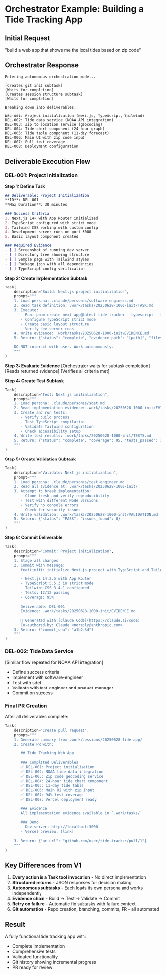 # Orchestrator Example: Building a Tide Tracking App

## Initial Request
"build a web app that shows me the local tides based on zip code"

## Orchestrator Response

```
Entering autonomous orchestration mode...

[Creates git init subtask]
[Waits for completion]
[Creates session structure subtask]
[Waits for completion]

Breaking down into deliverables:

DEL-001: Project initialization (Next.js, TypeScript, Tailwind)
DEL-002: Tide data service (NOAA API integration)
DEL-003: Zip to location service (geocoding)
DEL-004: Tide chart component (24-hour graph)
DEL-005: Tide table component (11-day forecast)
DEL-006: Main UI with zip code input
DEL-007: Full test coverage
DEL-008: Deployment configuration
```

## Deliverable Execution Flow

### DEL-001: Project Initialization

**Step 1: Define Task**
```markdown
## Deliverable: Project Initialization
**ID**: DEL-001
**Max Duration**: 30 minutes

### Success Criteria
1. Next.js 14+ with App Router initialized
2. TypeScript configured with strict mode
3. Tailwind CSS working with custom config
4. Development server runs on port 3000
5. Basic layout component created

### Required Evidence
- [ ] Screenshot of running dev server
- [ ] Directory tree showing structure
- [ ] Sample page with Tailwind styles
- [ ] Package.json with all dependencies
- [ ] TypeScript config verification
```

**Step 2: Create Implementation Subtask**
```python
Task(
    description="Build: Next.js project initialization",
    prompt="""
    1. Load persona: .claude/personas/software-engineer.md
    2. Read task definition: .work/tasks/20250628-1000-init/TASK.md
    3. Execute:
       - Run: pnpm create next-app@latest tide-tracker --typescript --tailwind --app
       - Configure TypeScript strict mode
       - Create basic layout structure
       - Verify dev server runs
    4. Write evidence: .work/tasks/20250628-1000-init/EVIDENCE.md
    5. Return: {"status": "complete", "evidence_path": "[path]", "files_created": [...]}
    
    DO NOT interact with user. Work autonomously.
    """
)
```

**Step 3: Evaluate Evidence**
[Orchestrator waits for subtask completion]
[Reads returned evidence]
[Verifies all criteria met]

**Step 4: Create Test Subtask**
```python
Task(
    description="Test: Next.js initialization",
    prompt="""
    1. Load persona: .claude/personas/sdet.md
    2. Read implementation evidence: .work/tasks/20250628-1000-init/EVIDENCE.md
    3. Create and run tests:
       - Verify build process
       - Test TypeScript compilation
       - Validate Tailwind configuration
       - Check accessibility setup
    4. Write test results: .work/tasks/20250628-1000-init/TESTS.md
    5. Return: {"status": "complete", "coverage": 95, "tests_passed": 12}
    """
)
```

**Step 5: Create Validation Subtask**
```python
Task(
    description="Validate: Next.js initialization",
    prompt="""
    1. Load persona: .claude/personas/test-engineer.md
    2. Read all evidence at: .work/tasks/20250628-1000-init/
    3. Attempt to break implementation:
       - Clone fresh and verify reproducibility
       - Test with different Node versions
       - Verify no console errors
       - Check for security issues
    4. Write validation: .work/tasks/20250628-1000-init/VALIDATION.md
    5. Return: {"status": "PASS", "issues_found": 0}
    """
)
```

**Step 6: Commit Deliverable**
```python
Task(
    description="Commit: Project initialization",
    prompt="""
    1. Stage all changes
    2. Commit with message:
       feat(init): initialize Next.js project with TypeScript and Tailwind
       
       - Next.js 14.2.5 with App Router
       - TypeScript 5.5.3 in strict mode
       - Tailwind CSS 3.4.1 configured
       - Tests: 12/12 passing
       - Coverage: 95%
       
       Deliverable: DEL-001
       Evidence: .work/tasks/20250628-1000-init/EVIDENCE.md
       
       🤖 Generated with [Claude Code](https://claude.ai/code)
       Co-authored-by: Claude <noreply@anthropic.com>
    3. Return: {"commit_sha": "a1b2c3d"}
    """
)
```

### DEL-002: Tide Data Service

[Similar flow repeated for NOAA API integration]
- Define success criteria
- Implement with software-engineer
- Test with sdet
- Validate with test-engineer and product-manager
- Commit on success

### Final PR Creation

After all deliverables complete:

```python
Task(
    description="Create pull request",
    prompt="""
    1. Generate summary from .work/sessions/20250628-tide-app/
    2. Create PR with:
       
       ## Tide Tracking Web App
       
       ### Completed Deliverables
       ✅ DEL-001: Project initialization
       ✅ DEL-002: NOAA tide data integration  
       ✅ DEL-003: Zip code geocoding service
       ✅ DEL-004: 24-hour tide chart component
       ✅ DEL-005: 11-day tide table
       ✅ DEL-006: Main UI with zip input
       ✅ DEL-007: 94% test coverage
       ✅ DEL-008: Vercel deployment ready
       
       ### Evidence
       All implementation evidence available in `.work/tasks/`
       
       ### Demo
       - Dev server: http://localhost:3000
       - Vercel preview: [link]
       
    3. Return: {"pr_url": "github.com/user/tide-tracker/pull/1"}
    """
)
```

## Key Differences from V1

1. **Every action is a Task tool invocation** - No direct implementation
2. **Structured returns** - JSON responses for decision making
3. **Autonomous subtasks** - Each loads its own persona and works independently
4. **Evidence chain** - Build → Test → Validate → Commit
5. **Retry on failure** - Automatic fix subtasks with failure context
6. **Git automation** - Repo creation, branching, commits, PR - all automated

## Result

A fully functional tide tracking app with:
- Complete implementation
- Comprehensive tests
- Validated functionality
- Git history showing incremental progress
- PR ready for review
